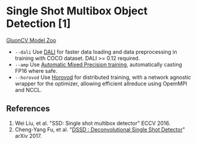 # Single Shot Multibox Object Detection [1]

[GluonCV Model Zoo](http://gluon-cv.mxnet.io/model_zoo/index.html#object-detection)

- `--dali` Use [DALI](https://docs.nvidia.com/deeplearning/sdk/dali-developer-guide/docs/index.html) for faster data loading and data preprocessing in training with COCO dataset. DALI >= 0.12 required.
- `--amp` Use [Automatic Mixed Precision training](https://mxnet.incubator.apache.org/versions/master/tutorials/amp/amp_tutorial.html), automatically casting FP16 where safe.
- `--horovod` Use [Horovod](https://github.com/horovod/horovod) for distributed training, with a network agnostic wrapper for the optimizer, allowing efficient allreduce using OpemMPI and NCCL.

## References
1. Wei Liu, et al. "SSD: Single shot multibox detector" ECCV 2016.
2. Cheng-Yang Fu, et al. "[DSSD : Deconvolutional Single Shot Detector](https://arxiv.org/abs/1701.06659)" arXiv 2017.
